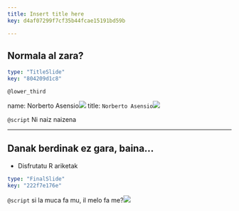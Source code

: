```yaml
---
title: Insert title here
key: d4af07299f7cf35b44fcae15191bd59b

---
```

## Normala al zara?

```yaml
type: "TitleSlide"
key: "804209d1c8"
```

`@lower_third`

name: Norberto Asensio![](image-url)
title: `Norberto Asensio`![](image-url)


`@script`
Ni naiz naizena


---
## Danak berdinak ez gara, baina...
- Disfrutatu R ariketak

```yaml
type: "FinalSlide"
key: "222f7e176e"
```

`@script`
si la muca fa mu, il melo fa me?![](image-url)


